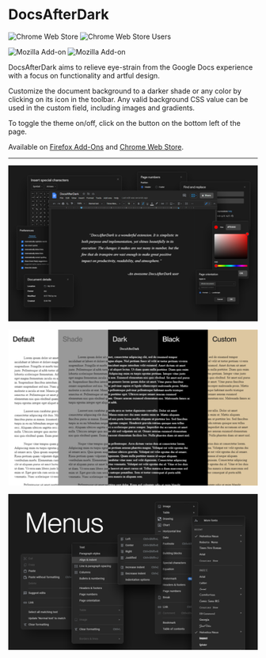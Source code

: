 # DocsAfterDark

![Chrome Web Store](https://img.shields.io/chrome-web-store/v/pihphjfnfjmdbhakhjifipfdgbpenobg?color=%23262626%20) ![Chrome Web Store Users](https://img.shields.io/chrome-web-store/users/pihphjfnfjmdbhakhjifipfdgbpenobg?color=%23262626%20&label=chrome%20users)

![Mozilla Add-on](https://img.shields.io/amo/v/docsafterdark?color=%23262626%20) ![Mozilla Add-on](https://img.shields.io/amo/users/docsafterdark?color=%23262626%20&label=firefox%20users)

DocsAfterDark aims to relieve eye-strain from the Google Docs experience with a focus on functionality and artful design.

Customize the document background to a darker shade or any color by clicking on its icon in the toolbar. Any valid background CSS value can be used in the custom field, including images and gradients.

To toggle the theme on/off, click on the button on the bottom left of the page.

Available on [Firefox Add-Ons](https://addons.mozilla.org/en-US/firefox/addon/docsafterdark/) and [Chrome Web Store](https://chrome.google.com/webstore/detail/docsafterdark/pihphjfnfjmdbhakhjifipfdgbpenobg).

---

![promotional image](docsafterdark.png)

![background customization](backgrounds.png)

![menus preview](menus.png)